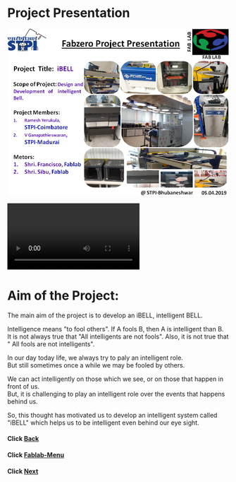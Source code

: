 

#  Project   Presentation
   
![Project Slide](/images/projectslide.png)


![Project video](/images/project-video.mp4)

# Aim of the Project: 

The main aim of the project is to develop an iBELL, intelligent BELL. 

Intelligence means "to fool others". 
If A fools B, then A is intelligent than B.  
It is not always true that "All intelligents are not fools".
Also, it is  not  true  that " All fools  are not intelligents". 

In  our day today life, we  always try  to paly  an intelligent  role.  
But  still sometimes once a while we may be fooled by others. 

We can act intelligently  on  those  which we see, or on  those that happen in front of us.  
But, it is challenging to play an intelligent role over the events that happens behind us. 

So, this thought has  motivated us to develop an intelligent system called "iBELL" 
which helps us to be intelligent  even behind our eye  sight. 
#### Click [Back](/mdfiles/pcb-design.md)
#### Click [Fablab-Menu](/mdfiles/Fab-Lab.md)
#### Click [Next](/mdfiles/Thankyou.md)